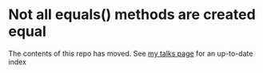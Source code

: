 # Not all equals() methods are created equal

The contents of this repo has moved. See [my talks page](https://jqno.nl/talks/equalsverifier/) for an up-to-date index

